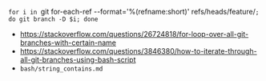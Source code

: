 `for i in `git for-each-ref --format='%(refname:short)' refs/heads/feature/`; do git branch -D $i; done`

- https://stackoverflow.com/questions/26724818/for-loop-over-all-git-branches-with-certain-name
- https://stackoverflow.com/questions/3846380/how-to-iterate-through-all-git-branches-using-bash-script
- `bash/string_contains.md`
